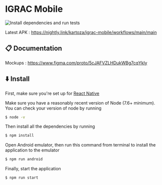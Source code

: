 # IGRAC Mobile

![Install dependencies and run tests](https://github.com/kartoza/igrac-mobile/workflows/Install%20dependencies%20and%20run%20tests/badge.svg?branch=main)

Latest APK : https://nightly.link/kartoza/igrac-mobile/workflows/main/main

## :clipboard: Documentation

Mockups : https://www.figma.com/proto/5cJAFVZLHDukWBg7cqYkly

## :arrow_down: Install

First, make sure you're set up for [React Native](https://facebook.github.io/react-native/docs/getting-started.html#content)

Make sure you have a reasonably recent version of Node (7.6+ minimum). You can check your version of node by running

```sh
$ node -v
```

Then install all the dependencies by running
```sh
$ npm install
```

Open Android emulator, then run this command from terminal to install the application to the emulator
```sh
$ npm run android
```

Finally, start the application
```sh
$ npm run start
```
